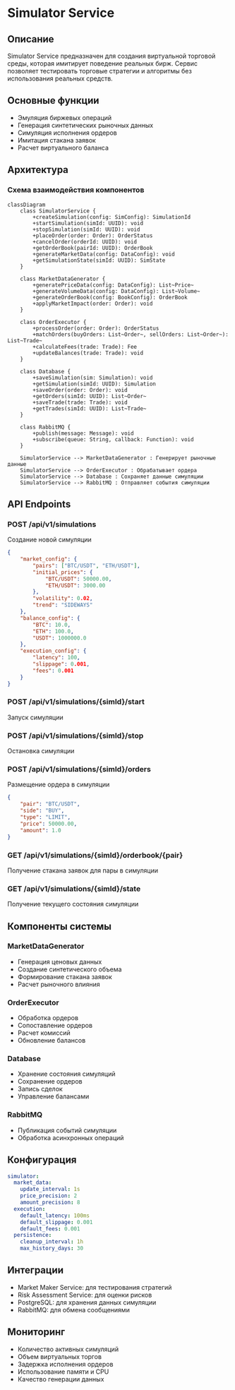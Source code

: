 # Simulator Service

## Описание
Simulator Service предназначен для создания виртуальной торговой среды, которая имитирует поведение реальных бирж. Сервис позволяет тестировать торговые стратегии и алгоритмы без использования реальных средств.

## Основные функции
- Эмуляция биржевых операций
- Генерация синтетических рыночных данных
- Симуляция исполнения ордеров
- Имитация стакана заявок
- Расчет виртуального баланса

## Архитектура

### Схема взаимодействия компонентов
```mermaid
classDiagram
    class SimulatorService {
        +createSimulation(config: SimConfig): SimulationId
        +startSimulation(simId: UUID): void
        +stopSimulation(simId: UUID): void
        +placeOrder(order: Order): OrderStatus
        +cancelOrder(orderId: UUID): void
        +getOrderBook(pairId: UUID): OrderBook
        +generateMarketData(config: DataConfig): void
        +getSimulationState(simId: UUID): SimState
    }

    class MarketDataGenerator {
        +generatePriceData(config: DataConfig): List~Price~
        +generateVolumeData(config: DataConfig): List~Volume~
        +generateOrderBook(config: BookConfig): OrderBook
        +applyMarketImpact(order: Order): void
    }

    class OrderExecutor {
        +processOrder(order: Order): OrderStatus
        +matchOrders(buyOrders: List~Order~, sellOrders: List~Order~): List~Trade~
        +calculateFees(trade: Trade): Fee
        +updateBalances(trade: Trade): void
    }

    class Database {
        +saveSimulation(sim: Simulation): void
        +getSimulation(simId: UUID): Simulation
        +saveOrder(order: Order): void
        +getOrders(simId: UUID): List~Order~
        +saveTrade(trade: Trade): void
        +getTrades(simId: UUID): List~Trade~
    }

    class RabbitMQ {
        +publish(message: Message): void
        +subscribe(queue: String, callback: Function): void
    }

    SimulatorService --> MarketDataGenerator : Генерирует рыночные данные
    SimulatorService --> OrderExecutor : Обрабатывает ордера
    SimulatorService --> Database : Сохраняет данные симуляции
    SimulatorService --> RabbitMQ : Отправляет события симуляции
```

## API Endpoints

### POST /api/v1/simulations
Создание новой симуляции

```json
{
    "market_config": {
        "pairs": ["BTC/USDT", "ETH/USDT"],
        "initial_prices": {
            "BTC/USDT": 50000.00,
            "ETH/USDT": 3000.00
        },
        "volatility": 0.02,
        "trend": "SIDEWAYS"
    },
    "balance_config": {
        "BTC": 10.0,
        "ETH": 100.0,
        "USDT": 1000000.0
    },
    "execution_config": {
        "latency": 100,
        "slippage": 0.001,
        "fees": 0.001
    }
}
```

### POST /api/v1/simulations/{simId}/start
Запуск симуляции

### POST /api/v1/simulations/{simId}/stop
Остановка симуляции

### POST /api/v1/simulations/{simId}/orders
Размещение ордера в симуляции

```json
{
    "pair": "BTC/USDT",
    "side": "BUY",
    "type": "LIMIT",
    "price": 50000.00,
    "amount": 1.0
}
```

### GET /api/v1/simulations/{simId}/orderbook/{pair}
Получение стакана заявок для пары в симуляции

### GET /api/v1/simulations/{simId}/state
Получение текущего состояния симуляции

## Компоненты системы

### MarketDataGenerator
- Генерация ценовых данных
- Создание синтетического объема
- Формирование стакана заявок
- Расчет рыночного влияния

### OrderExecutor
- Обработка ордеров
- Сопоставление ордеров
- Расчет комиссий
- Обновление балансов

### Database
- Хранение состояния симуляций
- Сохранение ордеров
- Запись сделок
- Управление балансами

### RabbitMQ
- Публикация событий симуляции
- Обработка асинхронных операций

## Конфигурация
```yaml
simulator:
  market_data:
    update_interval: 1s
    price_precision: 2
    amount_precision: 8
  execution:
    default_latency: 100ms
    default_slippage: 0.001
    default_fees: 0.001
  persistence:
    cleanup_interval: 1h
    max_history_days: 30
```

## Интеграции
- Market Maker Service: для тестирования стратегий
- Risk Assessment Service: для оценки рисков
- PostgreSQL: для хранения данных симуляции
- RabbitMQ: для обмена сообщениями

## Мониторинг
- Количество активных симуляций
- Объем виртуальных торгов
- Задержка исполнения ордеров
- Использование памяти и CPU
- Качество генерации данных